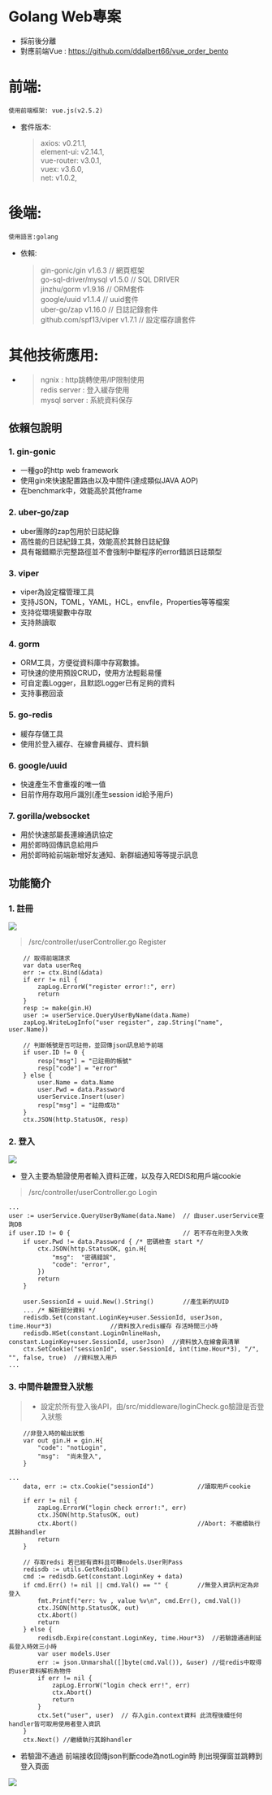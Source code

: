 

# Golang Web專案

- 採前後分離
- 對應前端Vue : <https://github.com/ddalbert66/vue_order_bento>

# 前端:
	使用前端框架: vue.js(v2.5.2)
-	套件版本:
	>axios: v0.21.1,<br>
	element-ui: v2.14.1,<br>
    	vue-router: v3.0.1,<br>
    	vuex: v3.6.0,<br>
	net: v1.0.2,
	
# 後端:
	使用語言:golang
-	依賴:
	>gin-gonic/gin v1.6.3  // 網頁框架<br>
	go-sql-driver/mysql v1.5.0 // SQL DRIVER<br>
	jinzhu/gorm v1.9.16 // ORM套件<br>
	google/uuid v1.1.4 // uuid套件<br>
	uber-go/zap v1.16.0 // 日誌記錄套件<br>
	github.com/spf13/viper v1.7.1 // 設定檔存讀套件<br>
	
# 其他技術應用:
-
	>ngnix : http跳轉使用/IP限制使用<br>
	redis server : 登入緩存使用<br>
	mysql server : 系統資料保存<br>

## 依賴包說明
### 1. gin-gonic

- 一種go的http web framework
- 使用gin來快速配置路由以及中間件(達成類似JAVA AOP)
- 在benchmark中，效能高於其他frame

### 2. uber-go/zap

- uber團隊的zap包用於日誌紀錄
- 高性能的日誌紀錄工具，效能高於其餘日誌紀錄
- 具有報錯顯示完整路徑並不會強制中斷程序的error錯誤日誌類型

### 3. viper

- viper為設定檔管理工具
- 支持JSON，TOML，YAML，HCL，envfile，Properties等等檔案
- 支持從環境變數中存取
- 支持熱讀取

### 4. gorm 

- ORM工具，方便從資料庫中存寫數據。
- 可快速的使用預設CRUD，使用方法輕鬆易懂
- 可自定義Logger，且默認Logger已有足夠的資料
- 支持事務回滾

### 5. go-redis

- 緩存存儲工具
- 使用於登入緩存、在線會員緩存、資料鎖

### 6. google/uuid

- 快速產生不會重複的唯一值
- 目前作用存取用戶識別(產生session id給予用戶)

### 7. gorilla/websocket

- 用於快速部屬長連線通訊協定
- 用於即時回傳訊息給用戶
- 用於即時給前端新增好友通知、新群組通知等等提示訊息


## 功能簡介

### 1. 註冊

![](https://github.com/ddalbert66/backend_order_bento/raw/master/resource/image/02.註冊頁面.jpg) 
> /src/controller/userController.go Register

```
	// 取得前端請求
	var data userReq
	err := ctx.Bind(&data)	
	if err != nil {
		zapLog.ErrorW("register error!:", err)
		return
	}
	resp := make(gin.H)
	user := userService.QueryUserByName(data.Name)
	zapLog.WriteLogInfo("user register", zap.String("name", user.Name))

	// 判斷帳號是否可註冊，並回傳json訊息給予前端
	if user.ID != 0 {
		resp["msg"] = "已註冊的帳號"
		resp["code"] = "error"
	} else {
		user.Name = data.Name
		user.Pwd = data.Password
		userService.Insert(user)
		resp["msg"] = "註冊成功"
	}
	ctx.JSON(http.StatusOK, resp)
```

### 2. 登入

![](https://github.com/ddalbert66/backend_order_bento/raw/master/resource/image/01.登入頁面.jpg) 

- 登入主要為驗證使用者輸入資料正確，以及存入REDIS和用戶端cookie
> /src/controller/userController.go Login
```
...
user := userService.QueryUserByName(data.Name)  // 由user.userService查詢DB
if user.ID != 0 { 								// 若不存在則登入失敗
	if user.Pwd != data.Password { /* 密碼檢查 start */
		ctx.JSON(http.StatusOK, gin.H{
			"msg":  "密碼錯誤",
			"code": "error",
		})
		return
	}

	user.SessionId = uuid.New().String()		//產生新的UUID
	... /* 解析部分資料 */
	redisdb.Set(constant.LoginKey+user.SessionId, userJson, time.Hour*3) 				//資料放入redis緩存 存活時間三小時
	redisdb.HSet(constant.LoginOnlineHash, constant.LoginKey+user.SessionId, userJson)	//資料放入在線會員清單
	ctx.SetCookie("sessionId", user.SessionId, int(time.Hour*3), "/", "", false, true)	//資料放入用戶
...
```

### 3. 中間件驗證登入狀態

> - 設定於所有登入後API，由/src/middleware/loginCheck.go驗證是否登入狀態

```
	//非登入時的輸出狀態
	var out gin.H = gin.H{
		"code": "notLogin",
		"msg":  "尚未登入",
	}

...
	data, err := ctx.Cookie("sessionId") 			//讀取用戶cookie

	if err != nil {
		zapLog.ErrorW("login check error!:", err)
		ctx.JSON(http.StatusOK, out)
		ctx.Abort()									//Abort: 不繼續執行其餘handler
		return
	}

	// 存取redsi 若已經有資料且可轉models.User則Pass
	redisdb := utils.GetRedisDb()
	cmd := redisdb.Get(constant.LoginKey + data)
	if cmd.Err() != nil || cmd.Val() == "" {		//無登入資訊判定為非登入
		fmt.Printf("err: %v , value %v\n", cmd.Err(), cmd.Val())
		ctx.JSON(http.StatusOK, out)
		ctx.Abort()
		return
	} else {
		redisdb.Expire(constant.LoginKey, time.Hour*3) 	//若驗證通過則延長登入時效三小時
		var user models.User
		err := json.Unmarshal([]byte(cmd.Val()), &user)	//從redis中取得的user資料解析為物件
		if err != nil {
			zapLog.ErrorW("login check err!", err)
			ctx.Abort()
			return
		}
		ctx.Set("user", user)  // 存入gin.context資料 此流程後續任何handler皆可取用使用者登入資訊
	}
	ctx.Next() //繼續執行其餘handler
```

- 若驗證不通過 前端接收回傳json判斷code為notLogin時 則出現彈窗並跳轉到登入頁面

![](https://github.com/ddalbert66/backend_order_bento/raw/master/resource/image/04.未登入提示.jpg)
